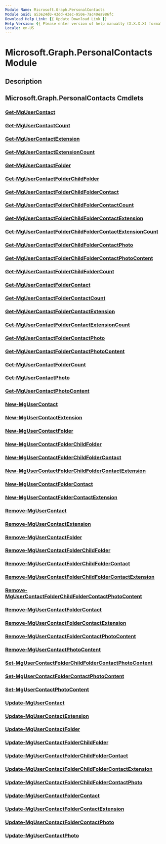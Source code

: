 ```yaml
---
Module Name: Microsoft.Graph.PersonalContacts
Module Guid: a53e24d0-43dd-43ec-950e-7ac40ea986fc
Download Help Link: {{ Update Download Link }}
Help Version: {{ Please enter version of help manually (X.X.X.X) format }}
Locale: en-US
---
```


# Microsoft.Graph.PersonalContacts Module
## Description


## Microsoft.Graph.PersonalContacts Cmdlets
### [Get-MgUserContact](Get-MgUserContact.md)


### [Get-MgUserContactCount](Get-MgUserContactCount.md)


### [Get-MgUserContactExtension](Get-MgUserContactExtension.md)


### [Get-MgUserContactExtensionCount](Get-MgUserContactExtensionCount.md)


### [Get-MgUserContactFolder](Get-MgUserContactFolder.md)


### [Get-MgUserContactFolderChildFolder](Get-MgUserContactFolderChildFolder.md)


### [Get-MgUserContactFolderChildFolderContact](Get-MgUserContactFolderChildFolderContact.md)


### [Get-MgUserContactFolderChildFolderContactCount](Get-MgUserContactFolderChildFolderContactCount.md)


### [Get-MgUserContactFolderChildFolderContactExtension](Get-MgUserContactFolderChildFolderContactExtension.md)


### [Get-MgUserContactFolderChildFolderContactExtensionCount](Get-MgUserContactFolderChildFolderContactExtensionCount.md)


### [Get-MgUserContactFolderChildFolderContactPhoto](Get-MgUserContactFolderChildFolderContactPhoto.md)


### [Get-MgUserContactFolderChildFolderContactPhotoContent](Get-MgUserContactFolderChildFolderContactPhotoContent.md)


### [Get-MgUserContactFolderChildFolderCount](Get-MgUserContactFolderChildFolderCount.md)


### [Get-MgUserContactFolderContact](Get-MgUserContactFolderContact.md)


### [Get-MgUserContactFolderContactCount](Get-MgUserContactFolderContactCount.md)


### [Get-MgUserContactFolderContactExtension](Get-MgUserContactFolderContactExtension.md)


### [Get-MgUserContactFolderContactExtensionCount](Get-MgUserContactFolderContactExtensionCount.md)


### [Get-MgUserContactFolderContactPhoto](Get-MgUserContactFolderContactPhoto.md)


### [Get-MgUserContactFolderContactPhotoContent](Get-MgUserContactFolderContactPhotoContent.md)


### [Get-MgUserContactFolderCount](Get-MgUserContactFolderCount.md)


### [Get-MgUserContactPhoto](Get-MgUserContactPhoto.md)


### [Get-MgUserContactPhotoContent](Get-MgUserContactPhotoContent.md)


### [New-MgUserContact](New-MgUserContact.md)


### [New-MgUserContactExtension](New-MgUserContactExtension.md)


### [New-MgUserContactFolder](New-MgUserContactFolder.md)


### [New-MgUserContactFolderChildFolder](New-MgUserContactFolderChildFolder.md)


### [New-MgUserContactFolderChildFolderContact](New-MgUserContactFolderChildFolderContact.md)


### [New-MgUserContactFolderChildFolderContactExtension](New-MgUserContactFolderChildFolderContactExtension.md)


### [New-MgUserContactFolderContact](New-MgUserContactFolderContact.md)


### [New-MgUserContactFolderContactExtension](New-MgUserContactFolderContactExtension.md)


### [Remove-MgUserContact](Remove-MgUserContact.md)


### [Remove-MgUserContactExtension](Remove-MgUserContactExtension.md)


### [Remove-MgUserContactFolder](Remove-MgUserContactFolder.md)


### [Remove-MgUserContactFolderChildFolder](Remove-MgUserContactFolderChildFolder.md)


### [Remove-MgUserContactFolderChildFolderContact](Remove-MgUserContactFolderChildFolderContact.md)


### [Remove-MgUserContactFolderChildFolderContactExtension](Remove-MgUserContactFolderChildFolderContactExtension.md)


### [Remove-MgUserContactFolderChildFolderContactPhotoContent](Remove-MgUserContactFolderChildFolderContactPhotoContent.md)


### [Remove-MgUserContactFolderContact](Remove-MgUserContactFolderContact.md)


### [Remove-MgUserContactFolderContactExtension](Remove-MgUserContactFolderContactExtension.md)


### [Remove-MgUserContactFolderContactPhotoContent](Remove-MgUserContactFolderContactPhotoContent.md)


### [Remove-MgUserContactPhotoContent](Remove-MgUserContactPhotoContent.md)


### [Set-MgUserContactFolderChildFolderContactPhotoContent](Set-MgUserContactFolderChildFolderContactPhotoContent.md)


### [Set-MgUserContactFolderContactPhotoContent](Set-MgUserContactFolderContactPhotoContent.md)


### [Set-MgUserContactPhotoContent](Set-MgUserContactPhotoContent.md)


### [Update-MgUserContact](Update-MgUserContact.md)


### [Update-MgUserContactExtension](Update-MgUserContactExtension.md)


### [Update-MgUserContactFolder](Update-MgUserContactFolder.md)


### [Update-MgUserContactFolderChildFolder](Update-MgUserContactFolderChildFolder.md)


### [Update-MgUserContactFolderChildFolderContact](Update-MgUserContactFolderChildFolderContact.md)


### [Update-MgUserContactFolderChildFolderContactExtension](Update-MgUserContactFolderChildFolderContactExtension.md)


### [Update-MgUserContactFolderChildFolderContactPhoto](Update-MgUserContactFolderChildFolderContactPhoto.md)


### [Update-MgUserContactFolderContact](Update-MgUserContactFolderContact.md)


### [Update-MgUserContactFolderContactExtension](Update-MgUserContactFolderContactExtension.md)


### [Update-MgUserContactFolderContactPhoto](Update-MgUserContactFolderContactPhoto.md)


### [Update-MgUserContactPhoto](Update-MgUserContactPhoto.md)



